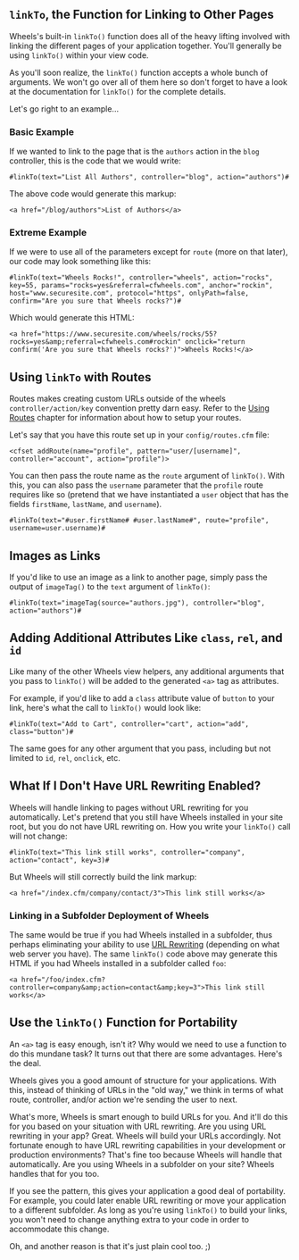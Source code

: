 ## `linkTo`, the Function for Linking to Other Pages ##

Wheels's built-in `linkTo()` function does all of the heavy lifting involved with linking the different pages of your application together. You'll generally be using `linkTo()` within your view code.

As you'll soon realize, the `linkTo()` function accepts a whole bunch of arguments. We won't go over all of them here so don't forget to have a look at the documentation for `linkTo()` for the complete details.

Let's go right to an example...

### Basic Example ###

If we wanted to link to the page that is the `authors` action in the `blog` controller, this is the code that we would write:

```
#linkTo(text="List All Authors", controller="blog", action="authors")#
```

The above code would generate this markup:

```
<a href="/blog/authors">List of Authors</a>
```

### Extreme Example ###

If we were to use all of the parameters except for `route` (more on that later), our code may look something like this:

```
#linkTo(text="Wheels Rocks!", controller="wheels", action="rocks", key=55, params="rocks=yes&referral=cfwheels.com", anchor="rockin", host="www.securesite.com", protocol="https", onlyPath=false, confirm="Are you sure that Wheels rocks?")#
```

Which would generate this HTML:

```
<a href="https://www.securesite.com/wheels/rocks/55?rocks=yes&amp;referral=cfwheels.com#rockin" onclick="return confirm('Are you sure that Wheels rocks?')">Wheels Rocks!</a>
```

## Using `linkTo` with Routes ##

Routes makes creating custom URLs outside of the wheels `controller/action/key` convention pretty darn easy. Refer to the [Using Routes](UsingRoutes.md) chapter for information about how to setup your routes.

Let's say that you have this route set up in your `config/routes.cfm` file:

```
<cfset addRoute(name="profile", pattern="user/[username]", controller="account", action="profile")>
```

You can then pass the route name as the `route` argument of `linkTo()`. With this, you can also pass the `username` parameter that the `profile` route requires like so (pretend that we have instantiated a `user` object that has the fields `firstName`, `lastName`, and `username`).

```
#linkTo(text="#user.firstName# #user.lastName#", route="profile", username=user.username)#
```

## Images as Links ##

If you'd like to use an image as a link to another page, simply pass the output of `imageTag()` to the `text` argument of `linkTo()`:

```
#linkTo(text="imageTag(source="authors.jpg"), controller="blog", action="authors")#
```

## Adding Additional Attributes Like `class`, `rel`, and `id` ##

Like many of the other Wheels view helpers, any additional arguments that you pass to `linkTo()` will be added to the generated `<a>` tag as attributes.

For example, if you'd like to add a `class` attribute value of `button` to your link, here's what the call to `linkTo()` would look like:

```
#linkTo(text="Add to Cart", controller="cart", action="add", class="button")#
```

The same goes for any other argument that you pass, including but not limited to `id`, `rel`, `onclick`, etc.

## What If I Don't Have URL Rewriting Enabled? ##

Wheels will handle linking to pages without URL rewriting for you automatically. Let's pretend that you still have Wheels installed in your site root, but you do not have URL rewriting on. How you write your `linkTo()` call will not change:

```
#linkTo(text="This link still works", controller="company", action="contact", key=3)#
```

But Wheels will still correctly build the link markup:

```
<a href="/index.cfm/company/contact/3">This link still works</a>
```

### Linking in a Subfolder Deployment of Wheels ###

The same would be true if you had Wheels installed in a subfolder, thus perhaps eliminating your ability to use [URL Rewriting](URLRewriting.md) (depending on what web server you have). The same `linkTo()` code above may generate this HTML if you had Wheels installed in a subfolder called `foo`:

```
<a href="/foo/index.cfm?controller=company&amp;action=contact&amp;key=3">This link still works</a>
```

## Use the `linkTo()` Function for Portability ##

An `<a>` tag is easy enough, isn't it? Why would we need to use a function to do this mundane task? It turns out that there are some advantages. Here's the deal.

Wheels gives you a good amount of structure for your applications. With this, instead of thinking of URLs in the "old way," we think in terms of what route, controller, and/or action we're sending the user to next.

What's more, Wheels is smart enough to build URLs for you. And it'll do this for you based on your situation with URL rewriting. Are you using URL rewriting in your app? Great. Wheels will build your URLs accordingly. Not fortunate enough to have URL rewriting capabilities in your development or production environments? That's fine too because Wheels will handle that automatically. Are you using Wheels in a subfolder on your site? Wheels handles that for you too.

If you see the pattern, this gives your application a good deal of portability. For example, you could later enable URL rewriting or move your application to a different subfolder. As long as you're using `linkTo()` to build your links, you won't need to change anything extra to your code in order to accommodate this change.

Oh, and another reason is that it's just plain cool too. ;)